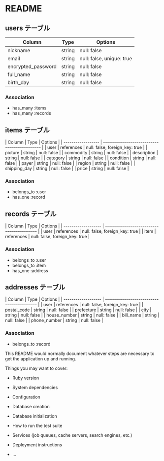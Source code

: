# README

## users テーブル

| Column             | Type   | Options                   |
| ------------------ | ------ | -----------               |
| nickname           | string | null: false               |
| email              | string | null: false, unique: true |
| encrypted_password | string | null: false               |
| full_name          | string | null: false               |
| birth_day          | string | null: false               |

### Association

- has_many :items
- has_many :records


## items テーブル

| Column             | Type       | Options                             |
| ------------------ | ----------------------------------------------   |
| user               | references | null: false, foreign_key: true      |
| picture            | string     | null: false                         |
| commodity          | string     | null: false                         |
| description        | string     | null: false                         |
| category           | string     | null: false                         |
| condition          | string     | null: false                         |
| payer              | string     | null: false                         |
| region             | string     | null: false                         |
| shipping_day       | string     | null: false                         |
| price              | string     | null: false                         |


### Association

- belongs_to :user
- has_one :record

## records テーブル

| Column              | Type    | Options                           |
| ------------------- | ------------------------------------------- |
| user                | references | null: false, foreign_key: true |
| item                | references | null: false, foreign_key: true |

### Association

- belongs_to :user
- belongs_to :item
- has_one :address

## addresses テーブル

| Column              | Type    | Options                           |
| ------------------- | ------------------------------------------- |
| user                | references | null: false, foreign_key: true |
| postal_code         | string     | null: false                    |
| prefecture          | string     | null: false                    |
| city                | string     | null: false                    |
| house_number        | string     | null: false                    |
| bill_name           | string     | null: false                    |
| phone_number        | string     | null: false                    |

### Association

- belongs_to :record

This README would normally document whatever steps are necessary to get the
application up and running.

Things you may want to cover:

* Ruby version

* System dependencies

* Configuration

* Database creation

* Database initialization

* How to run the test suite

* Services (job queues, cache servers, search engines, etc.)

* Deployment instructions

* ...
